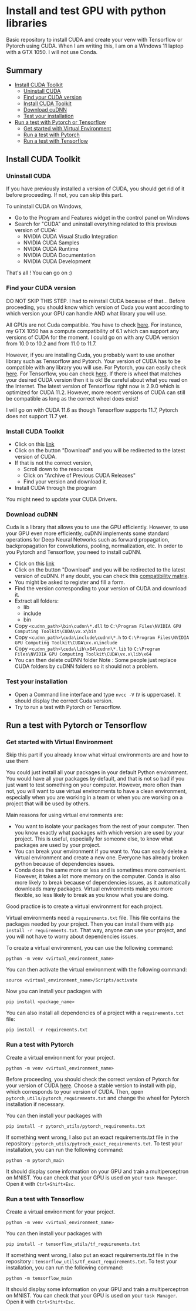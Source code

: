 # Install and test GPU with python libraries

Basic repository to install CUDA and create your venv with Tensorflow or Pytorch using CUDA. When I am writing this, I am on a Windows 11 laptop with a GTX 1050. I will not use Conda.

## Summary

- [Install CUDA Toolkit](#install-cuda-toolkit)
  - [Uninstall CUDA](#uninstall-cuda)
  - [Find your CUDA version](#find-your-cuda-version)
  - [Install CUDA Toolkit](#install-cuda-toolkit)
  - [Download cuDNN](#download-cudnn)
  - [Test your installation](#test-your-installation)
- [Run a test with Pytorch or Tensorflow](#run-a-test-with-pytorch-or-tensorflow)
  - [Get started with Virtual Environment](#get-started-with-virtual-environment)
  - [Run a test with Pytorch](#run-a-test-with-pytorch)
  - [Run a test with Tensorflow](#run-a-test-with-tensorflow)

## Install CUDA Toolkit

### Uninstall CUDA

If you have previously installed a version of CUDA, you should get rid of it before proceeding. If not, you can skip this part.

To uninstall CUDA on Windows,

- Go to the Program and Features widget in the control panel on Windows
- Search for "CUDA" and uninstall everything related to this previous version of CUDA:
  - NVIDIA CUDA Visual Studio Integration
  - NVIDIA CUDA Samples
  - NVIDIA CUDA Runtime
  - NVIDIA CUDA Documentation
  - NVIDIA CUDA Development

That's all ! You can go on :)

### Find your CUDA version

DO NOT SKIP THIS STEP. I had to reinstall CUDA because of that... Before proceeding, you should know which version of Cuda you want according to which version your GPU can handle AND what library you will use.

All GPUs are not Cuda compatible. You have to check [here](https://en.wikipedia.org/wiki/CUDA#GPUs_supported). For instance, my GTX 1050 has a compute compatibility of 6.1 which can support any versions of CUDA for the moment. I could go on with any CUDA version from 10.0 to 10.2 and from 11.0 to 11.7.

However, if you are installing Cuda, you probably want to use another library such as Tensorflow and Pytorch. Your version of CUDA has to be compatible with any library you will use.
For Pytorch, you can easily check [here](https://pytorch.org/get-started/locally/).
For Tensorflow, you can check [here](https://docs.nvidia.com/deeplearning/frameworks/tensorflow-wheel-release-notes/overview.html#overview). If there is wheel that matches your desired CUDA version then it is ok! Be careful about what you read on the Internet. The latest version of Tensorflow right now is 2.9.0 which is optimized for CUDA 11.2. However, more recent versions of CUDA can still be compatible as long as the correct wheel does exist!

I will go on with CUDA 11.6 as though Tensorflow supports 11.7, Pytorch does not support 11.7 yet.

### Install CUDA Toolkit

- Click on this [link](https://developer.nvidia.com/cuda-toolkit)
- Click on the button "Download" and you will be redirected to the latest version of CUDA.
- If that is not the correct version,
  - Scroll down to the resources
  - Click on "Archive of Previous CUDA Releases"
  - Find your version and download it.
- Install CUDA through the program

You might need to update your CUDA Drivers.

### Download cuDNN

Cuda is a library that allows you to use the GPU efficiently. However, to use your GPU even more efficiently, cuDNN implements some standard operations for Deep Neural Networks such as forward propagation, backpropagation for convolutions, pooling, normalization, etc. In order to you Pytorch and Tensorflow, you need to install cuDNN.

- Click on this [link](https://developer.nvidia.com/cudnn)
- Click on the button "Download" and you will be redirected to the latest version of cuDNN. If any doubt, you can check this [compatibility matrix](https://docs.nvidia.com/deeplearning/cudnn/support-matrix/index.html).
- You might be asked to register and fill a form.
- Find the version corresponding to your version of CUDA and download it.
- Extract all folders:
  - lib
  - include
  - bin
- Copy `<cudnn_path>\bin\cudnn\*.dll` to `C:\Program Files\NVIDIA GPU Computing Toolkit\CUDA\vx.x\bin`
- Copy `<cudnn_path>\cuda\include\cudnn\*.h` to `C:\Program Files\NVIDIA GPU Computing Toolkit\CUDA\vx.x\include`
- Copy `<cudnn_path>\cuda\lib\x64\cudnn\*.lib` to `C:\Program Files\NVIDIA GPU Computing Toolkit\CUDA\vx.x\lib\x64`
- You can then delete cuDNN folder
  Note : Some people just replace CUDA folders by cuDNN folders so it should not a problem.

### Test your installation

- Open a Command line interface and type `nvcc -V` (`V` is uppercase). It should display the correct Cuda version.
- Try to run a test with Pytorch or Tensorflow.

## Run a test with Pytorch or Tensorflow

### Get started with Virtual Environment

Skip this part if you already know what virtual environments are and how to use them

You could just install all your packages in your default Python environment. You would have all your packages by default, and that is not so bad if you just want to test something on your computer. However, more often than not, you will want to use virtual environments to have a clean environment, especially when you are working in a team or when you are working on a project that will be used by others.

Main reasons for using virtual environments are:

- You want to isolate your packages from the rest of your computer. Then you know exactly what packages with which version are used by your project. This is useful, especially for someone else, to know what packages are used by your project.
- You can break your environment if you want to. You can easily delete a virtual environment and create a new one. Everyone has already broken python because of dependencies issues.
- Conda does the same more or less and is sometimes more convenient. However, it takes a lot more memory on the computer. Conda is also more likely to break because of dependencies issues, as it automatically downloads many packages. Virtual environments make you more flexible, so less likely to break as you know what you are doing.

Good practice is to create a virtual environment for each project.

Virtual environments need a `requirements.txt` file. This file contains the packages needed by your project. Then you can install them with `pip install -r requirements.txt`. That way, anyone can use your project, and you will not have to worry about dependencies issues.

To create a virtual environment, you can use the following command:

```
python -m venv <virtual_environment_name>
```

You can then activate the virtual environment with the following command:

```
source <virtual_environment_name>/Scripts/activate
```

Now you can install your packages with

```
pip install <package_name>
```

You can also install all dependencies of a project with a `requirements.txt` file:

```
pip install -r requirements.txt
```

### Run a test with Pytorch

Create a virtual environment for your project.

```
python -m venv <virtual_environment_name>
```

Before proceeding, you should check the correct version of Pytorch for your version of CUDA [here](https://pytorch.org/get-started/locally/). Choose a stable version to install with pip, which corresponds to your version of CUDA. Then, open `pytorch_utils/pytorch_requirements.txt` and change the wheel for Pytorch installation if necessary.

You can then install your packages with

```
pip install -r pytorch_utils/pytorch_requirements.txt
```

If something went wrong, I also put an exact requirements.txt file in the repository : `pytorch_utils/pytroch_exact_requirements.txt`.
To test your installation, you can run the following command:

```
python -m pytorch_main
```

It should display some information on your GPU and train a multiperceptron on MNIST. You can check that your GPU is used on your `task Manager`. Open it with `Ctrl+Shift+Esc`.

### Run a test with Tensorflow

Create a virtual environment for your project.

```
python -m venv <virtual_environment_name>
```

You can then install your packages with

```
pip install -r tensorflow_utils/tf_requirements.txt
```

If something went wrong, I also put an exact requirements.txt file in the repository : `tensorflow_utils/tf_exact_requirements.txt`.
To test your installation, you can run the following command:

```
python -m tensorflow_main
```

It should display some information on your GPU and train a multiperceptron on MNIST. You can check that your GPU is used on your `task Manager`. Open it with `Ctrl+Shift+Esc`.
